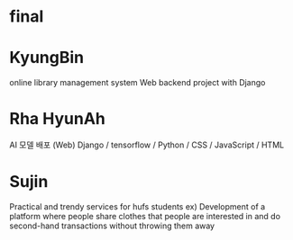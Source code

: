 # final

# KyungBin
online library management system
Web backend project with Django

# Rha HyunAh
AI 모델 배포 (Web)
Django / tensorflow / Python / CSS / JavaScript / HTML

# Sujin
Practical and trendy services for hufs students 
ex) Development of a platform where people share clothes that people are interested in and do second-hand transactions without throwing them away
